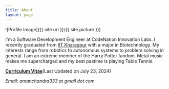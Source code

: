 ```yaml
---
title: About
layout: page
---
```

![Profile Image]({{ site.url }}/{{ site.picture }})

<p>I'm a Software Development Engineer at CodeNation Innovation Labs. I recently graduated from <a href="http://www.iitkgp.ac.in" target="_blank">IIT Kharagpur</a> with a major in Biotechnology. My interests range from robotics to autonomous systems to problem solving in general. I am an extreme member of the Harry Potter fandom. Metal music makes me supercharged and my best pastime is playing Table Tennis.

<p><strong><a href="/amanchandraCV.pdf">Curriculum Vitae</a></strong>(Last Updated on July 23, 2024)
<p><i>Email: amanchandra333 at gmail dot com</i>
